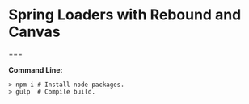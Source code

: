 # Spring Loaders with Rebound and Canvas
===

**Command Line:**

```
> npm i # Install node packages.
> gulp  # Compile build.
```
